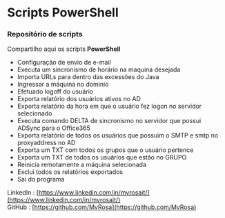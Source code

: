 # Scripts PowerShell

### Repositório de scripts
Compartilho aqui os scripts **PowerShell**

- Configuração de envio de e-mail 
- Executa um sincronismo de horário na maquina desejada 
- Importa URLs para dentro das excessões do Java 
- Ingressar a máquina no dominio 
- Efetuado logoff do usuário 
- Exporta relatório dos usuários ativos no AD 
- Exporta relatório da hora em que o usuário fez logon no servidor selecionado 
- Executa comando DELTA de sincronismo no servidor que possui ADSync para o Office365 
- Exporta relatório de todos os usuários que possuim o SMTP e smtp no proxyaddress no AD 
- Exporta um TXT com todos os grupos que o usuário pertence 
- Exporta um TXT de todos os usuários que estão no GRUPO 
- Reinicia remotamente a máquina selecionada 
- Exclui todos os relatórios exportados 
- Sai do programa


LinkedIn     : [https://www.linkedin.com/in/mvrosait/](https://www.linkedin.com/in/mvrosait/)  
GitHub       : [https://github.com/MvRosa](https://github.com/MvRosa)  
